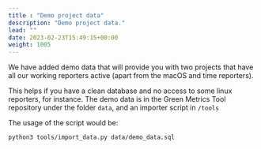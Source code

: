 ```yaml
---
title : "Demo project data"
description: "Demo project data."
lead: ""
date: 2023-02-23T15:49:15+00:00
weight: 1005
---
```



We have added demo data that will provide you with two projects that have all our working reporters active (apart from the macOS and time reporters).

This helps if you have a clean database and no access to some linux reporters, for instance.
The demo data is in the Green Metrics Tool repository under the folder `data`, and an importer script in `/tools`

The usage of the script would be:

```sh
python3 tools/import_data.py data/demo_data.sql
```
